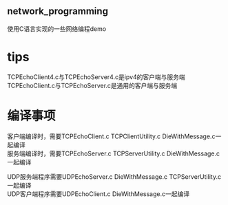 ## network_programming
使用C语言实现的一些网络编程demo

# tips
TCPEchoClient4.c与TCPEchoServer4.c是ipv4的客户端与服务端<br>
TCPEchoClient.c与TCPEchoServer.c是通用的客户端与服务端<br>
# 编译事项
客户端编译时，需要TCPEchoClient.c TCPClientUtility.c DieWithMessage.c一起编译<br>
服务端编译时，需要TCPEchoServer.c TCPServerUtility.c DieWithMessage.c一起编译<br>

UDP服务端程序需要UDPEchoServer.c DieWithMessage.c TCPServerUtility.c一起编译<br>
UDP客户端程序需要UDPEchoClient.c DieWithMessage.c一起编译<br>